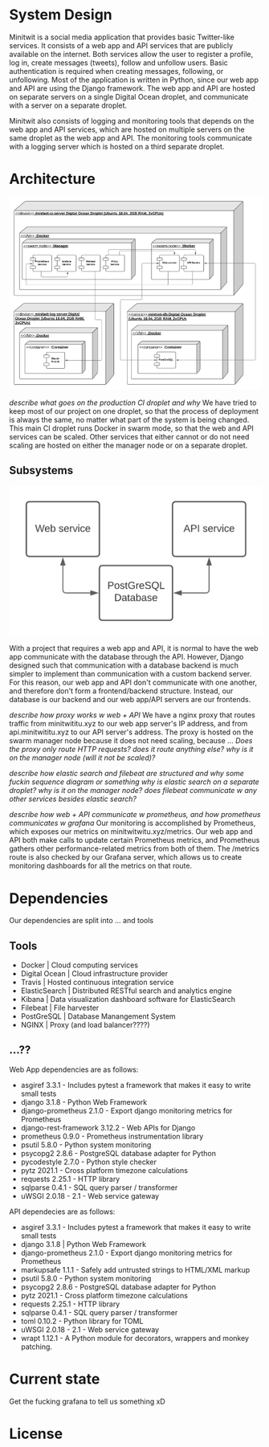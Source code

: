 # System Design

Minitwit is a social media application that provides basic Twitter-like services. It consists of a web app and API services that are publicly available on the internet. Both services allow the user to register a profile, log in, create messages (tweets), follow and unfollow users. Basic authentication is required when creating messages, following, or unfollowing. Most of the application is written in Python, since our web app and API are using the Django framework. The web app and API are hosted on separate servers on a single Digital Ocean droplet, and communicate with a server on a separate droplet.

Minitwit also consists of logging and monitoring tools that depends on the web app and API services, which are hosted on multiple servers on the same droplet as the web app and API. The monitoring tools communicate with a logging server which is hosted on a third separate droplet.

# Architecture

![Deployment Diagram](images/deployment_diagram.png "Deployment Diagram")

*describe what goes on the production CI droplet and why*
We have tried to keep most of our project on one droplet, so that the process of deployment is always the same, no matter what part of the system is being changed. This main CI droplet runs Docker in swarm mode, so that the web and API services can be scaled. Other services that either cannot or do not need scaling are hosted on either the manager node or on a separate droplet.

## Subsystems

![Web, Api, DB structure](images/web-api-db.png "Web, Api, DB diagram")

With a project that requires a web app and API, it is normal to have the web app communicate with the database through the API. However, Django designed such that communication with a database backend is much simpler to implement than communication with a custom backend server. For this reason, our web app and API don't communicate with one another, and therefore don't form a frontend/backend structure. Instead, our database is our backend and our web app/API servers are our frontends.

*describe how proxy works w web + API*
We have a nginx proxy that routes traffic from minitwititu.xyz to our web app server's IP address, and from api.minitwititu.xyz to our API server's address. The proxy is hosted on the swarm manager node because it does not need scaling, because ...
*Does the proxy only route HTTP requests? does it route anything else? why is it on the manager node (will it not be scaled)?*

*describe how elastic search and filebeat are structured and why*
*some fuckin sequence diagram or something*
*why is elastic search on a separate droplet? why is it on the manager node? does filebeat communicate w any other services besides elastic search?*

*describe how web + API communicate w prometheus, and how prometheus communicates w grafana*
Our monitoring is accomplished by Prometheus, which exposes our metrics on minitwitwitu.xyz/metrics. Our web app and API both make calls to update certain Prometheus metrics, and Prometheus gathers other performance-related metrics from both of them. 
The /metrics route is also checked by our Grafana server, which allows us to create monitoring dashboards for all the metrics on that route.


# Dependencies

Our dependencies are split into ... and tools

## Tools

- Docker | Cloud computing services
- Digital Ocean | Cloud infrastructure provider
- Travis | Hosted continuous integration service
- ElasticSearch | Distributed RESTful search and analytics engine
- Kibana | Data visualization dashboard software for ElasticSearch
- Filebeat | File harvester
- PostGreSQL | Database Manangement System
- NGINX | Proxy (and load balancer????)


## ...??

Web App dependencies are as follows:

- asgiref 3.3.1 - Includes pytest a framework that makes it easy to write small tests
- django 3.1.8 - Python Web Framework
- django-prometheus 2.1.0 - Export django monitoring metrics for Prometheus
- django-rest-framework 3.12.2 - Web APIs for Django
- prometheus 0.9.0 - Prometheus instrumentation library
- psutil 5.8.0 - Python system monitoring
- psycopg2 2.8.6 - PostgreSQL database adapter for Python
- pycodestyle 2.7.0 - Python style checker
- pytz 2021.1 - Cross platform timezone calculations
- requests 2.25.1 - HTTP library
- sqlparse 0.4.1 - SQL query parser / transformer
- uWSGI 2.0.18 - 2.1 - Web service gateway

API dependecies are as follows:

- asgiref 3.3.1 - Includes pytest a framework that makes it easy to write small tests
- django 3.1.8 | Python Web Framework
- django-prometheus 2.1.0 - Export django monitoring metrics for Prometheus 
- markupsafe 1.1.1 - Safely add untrusted strings to HTML/XML markup
- psutil 5.8.0 - Python system monitoring
- psycopg2 2.8.6 - PostgreSQL database adapter for Python
- pytz 2021.1 - Cross platform timezone calculations
- requests 2.25.1 - HTTP library
- sqlparse 0.4.1 - SQL query parser / transformer
- toml 0.10.2 - Python library for TOML
- uWSGI 2.0.18 - 2.1 - Web service gateway
- wrapt 1.12.1 - A Python module for decorators, wrappers and monkey patching.

# Current state
Get the fucking grafana to tell us something xD

# License
